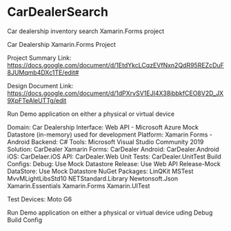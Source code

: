 # CarDealerSearch
Car dealership inventory search Xamarin.Forms project

Car Dealership Xamarin.Forms Project

Project Summary Link: https://docs.google.com/document/d/1EtdYkcLCqzEVfNxn2QdR95REZcDuF8JUMqmb4DXc1TE/edit#

Design Document Link: https://docs.google.com/document/d/1dPXrvSV1EJI4X38jbbkfCEO8V2D_JX9XpFTeAleUTTg/edit

Run Demo application on either a physical or virtual device

Domain: 
  Car Dealership Interface: Web API - Microsoft Azure Mock Datastore (in-memory) used for development Platform: Xamarin Forms - Android Backend: 
  C# Tools: Microsoft Visual Studio Community 2019 
  Solution:
    CarDealer Xamarin Forms: 
      CarDealer Android: 
      CarDealer.Android iOS: 
      CarDelaer.iOS 
      API: CarDealer.Web 
      Unit Tests: CarDealer.UnitTest 
  Build Configs: 
    Debug: Use Mock Datastore
    Release: Use Web API Release-Mock 
    DataStore: Use Mock Datastore 
    NuGet Packages: 
      LinQKit 
      MSTest 
      MvvMLightLibsStd10 
      NETStandard.Library 
      Newtonsoft.Json 
      Xamarin.Essentials 
      Xamarin.Forms 
      Xamarin.UITest 

Test Devices: Moto G6

Run Demo application on either a physical or virtual device uding Debug Build Config
